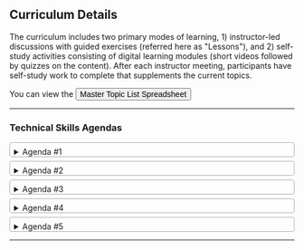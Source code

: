 ## Curriculum Details

The curriculum includes two primary modes of learning, 1) instructor-led discussions with guided exercises (referred here as "Lessons"), and 2) self-study activities consisting of digital learning modules (short videos followed by quizzes on the content). After each instructor meeting, participants have self-study work to complete that supplements the current topics.

You can view the
<button style="font-size:1em">Master Topic List Spreadsheet <i class="fa fa-file-excel-o"></i></button>
<hr>
<style>
    details {
        border: 1px solid #aaa;
        border-radius: 4px;
        padding: 0.5em 0.5em 0;
        margin-bottom: 0.5em;
    }

    summary {
        font-weight: bold;
        margin: -0.5em -0.5em 0;
        padding: 0.5em;
        background-color: #777777;
        color: white;
    }

    details[open] {
        padding: 0.5em;
        margin-bottom: 0.5em;
    }

    details[open] summary {
        border-bottom: 1px solid #aaa;
        margin-bottom: 0.5em;
        background-color: #e94600;
    }

    .active, summary:hover {
        background-color: #e94600;
    }

    .thick {
        border-bottom: 0.01em solid #8c8b8b;
    }

    .table-style {
        font-family: "Roboto Slab", ff-tisa-web-pro, Georgia, Arial, sans-serif;
        border-collapse: collapse;
        width: 100%;
        padding-left: 1em;
        font-size: 0.9em;
    }

    .table-style td, .table-style th {
        border: 1px solid #ddd;
        padding: 8px;
    }

    .table-style tr:nth-child(even) {
        background-color: #f2f2f2;
    }

    .table-style tr:hover {
        background-color: #ddd;
    }

    .table-style th {
        padding-top: 12px;
        padding-bottom: 12px;
        text-align: left;
        background-color: #777777;
        color: white;
    }

    .indent-paragraph {
        padding-left: 1em;
        padding-right: 1em;
    }
</style>

### Technical Skills Agendas

<!-- AGENDA #1 -->
<details>
    <summary>Agenda #1</summary>
    <div class="card">
        <h3>Lesson Overview</h3>
        <div class="container">
            <p>This first lesson begins with any enrollment and orientation process steps necessary to start. Next,
                provide students with
                an overview of the curriculum. This first lesson is designed to provide some initial context to why
                they will be learning the technical skills ahead. Videos and discussions regarding topics such as 'How
                computers work?' and the relationship between computer hardware and software will help provide context
                and excitement for the technical material that follows. Learning content produced by Code.org is
                targeted
                at getting people interested in learning about computers and software development. A selection of their
                videos covered topics relevant to this curriculum, and are relatively short and of professional
                quality.</p>
            <p>
                <iframe width="560" height="315" src="https://www.youtube.com/embed/OAx_6-wdslM?si=nXQHawBbTCdccXcc"
                        title="YouTube video player" frameborder="0"
                        allow="accelerometer; autoplay; clipboard-write; encrypted-media; gyroscope; picture-in-picture; web-share"
                        allowfullscreen></iframe>

            </p>
            <p class="indent-paragraph">
            <ol>
                <li>Welcome students to the program. Complete any orientation steps as necessary to begin.</li>
                <li>Provide students with an overview of the Technical Skills curriculum, including the modules that
                    will be covered and the format of the various learning activities (e.g., instructor-led lessons and
                    online digital learning modules (e.g., the LinkedIn Learning platform).
                </li>
                <li>Make sure participants are settled in, answer any questions, and transition to the first lesson.
                    Review the lesson presentation for 'How Computer Networks Works' by clicking the 'Lesson
                    Presentation' (link located on row #2 in the table below).
                </li>
                <li>Provide students with 'Handout 1' and project the diagram. Students will identify
                    common network devices such as modems, routers, and switches.
                </li>
                <li>After the discussion on 'Handout 2', administer a short quiz related to the
                    network diagram covered earlier.
                </li>
                <li>Explain the concept of 'Self-Study' (i.e., work that participants will computer prior to the next
                    meeting) and assign their first LinkedIn Learning modules in preparation
                    for next session.
                </li>
                <li>Check in with students before the end of the lesson to gauge how they are feeling at the end of
                    their first day. What questions do you have?
                </li>
            </ol>
            <table class="table-style">
                <tr>
                    <th>#</th>
                    <th>MODULE</th>
                    <th>TOPIC</th>
                    <th>RESOURCE</th>
                    <th>TIME</th>
                </tr>
                <tr>
                    <td>1</td>
                    <td>Welcome</td>
                    <td>Orientation materials</td>
                    <td>Enrollment documents - TBD</td>
                    <td>0:30</td>
                </tr>
                <tr>
                    <td>2</td>
                    <td>Hardware</td>
                    <td>
                        <ul>
                            <li>How Computers Work</li>
                            <li>Memory</li>
                            <li>Storage Devices</li>
                            <li>Motherboards</li>
                            <li>Power</li>
                            <li>Multifunctional Devices</li>
                        </ul>
                    </td>
                    <td>
                        <ul>
                            <li><a href="../file/FILE" target="_blank"><i
                                    class="fa fa-file" aria-hidden="true"></i> Lesson Presentation</a></li>
                            <li><a href="https://youtu.be/OAx_6-wdslM?si=1TWi_tLGqXTo_njs" target="_blank"><i
                                    class="fa fa-video-camera" aria-hidden="true"></i> How
                                Computers Work - 1</a></li>
                            <li><a href="https://youtu.be/mCq8-xTH7jA?si=k-Z28XQ7DPiz7c5n" target="_blank"><i
                                    class="fa fa-video-camera" aria-hidden="true"></i> How
                                Computers Work - 2</a></li>
                            <li><a href="https://youtu.be/92TaQRBwPSs?si=HevSLJpWGRd3KKe_" target="_blank"><i
                                    class="fa fa-video-camera" aria-hidden="true"></i> What
                                Do Computers Do?</a></li>
                            <li><a href="https://youtu.be/USCBCmwMCDA?si=5muhCiQMiwhEU4WS" target="_blank"><i
                                    class="fa fa-video-camera" aria-hidden="true"></i> Binary & Data</a></li>
                            <li><a href="https://youtu.be/ZoqMiFKspAA?si=VOVjd4kyhSPA8ITB" target="_blank"><i
                                    class="fa fa-video-camera" aria-hidden="true"></i> Circuits & Logic</a></li>
                            <li><a href="https://youtu.be/DKGZlaPlVLY?si=JNgSwEgTKbEFigcn" target="_blank"><i
                                    class="fa fa-video-camera" aria-hidden="true"></i> CPU, Memory, I/O</a></li>
                            <li><a href="https://youtu.be/xnyFYiK2rSY?si=0Wub3T0MdM94mp_2" target="_blank"><i
                                    class="fa fa-video-camera" aria-hidden="true"></i> Hardware & Software</a></li>
                        </ul>


                    </td>
                    <td>1:00</td>
                </tr>
                <tr>
                    <td>3</td>
                    <td>Networking</td>
                    <td>
                        <ul>
                            <li>How Networks Work</li>
                            <li>Network Devices</li>
                            <li>Wireless Network Standards</li>
                            <li>Network Services</li>
                            <li>Network Configurations</li>
                            <li>DNS Configuration</li>
                            <li>Internet Connections</li>
                            <li>Network Tools</li>
                            <li>Browser Security</li>
                        </ul>
                    </td>
                    <td>
                        <ul>
                            <li><a href="../file/<FILE>">Lesson Presentation</a></li>
                            <li>Handout 1</li>
                            <li>Handout 2</li>
                            <li>Assessment</li>
                        </ul>
                    </td>
                    <td>1:00</td>
                </tr>
            </table>
        </div>
    </div>
    <hr class="thick">
    <h3>Self-Study</h3>
    <p class="indent-paragraph">Participants should complete the following before the next lesson:<br>
    <ol class="indent-paragraph">
        <li><em>LinkedIn Learning</em>: <strong>Networking Foundations: Networking Basics</strong></li>
        <li><em>LinkedIn Learning</em>: <strong>Computer Components and Peripherals for IT Technicians</strong></li>
    </ol>
</details>
<!-- END AGENDA #1 -->

<!-- AGENDA #2 -->
<details>
    <summary>Agenda #2</summary>
    <div class="card">
        <h3>Lesson Overview</h3>
        <div class="container">
            <p>This first lesson begins with any enrollment and orientation process steps necessary to start. Next,
                provide students with
                an overview of the curriculum. This first lesson is designed to provide some initial context to why
                they will be learning the technical skills ahead. Videos and discussions regarding topics such as 'How
                computers work?' and the relationship between computer hardware and software will help provide context
                and excitement for the technical material that follows. Learning content produced by Code.org is
                targeted
                at getting people interested in learning about computers and software development. A selection of their
                videos covered topics relevant to this curriculum, and are relatively short and of professional
                quality.</p>
            <p>
                <!--                <iframe width="560" height="315" src="https://www.youtube.com/embed/OAx_6-wdslM?si=nXQHawBbTCdccXcc"-->
                <!--                        title="YouTube video player" frameborder="0"-->
                <!--                        allow="accelerometer; autoplay; clipboard-write; encrypted-media; gyroscope; picture-in-picture; web-share"-->
                <!--                        allowfullscreen></iframe>-->

            </p>
            <p class="indent-paragraph">
            <ol>
                <li>Welcome students to the program. Complete any orientation steps as necessary to begin.</li>
                <li>Provide students with an overview of the Technical Skills curriculum, including the modules that
                    will be covered and the format of the various learning activities (e.g., instructor-led lessons and
                    online digital learning modules (e.g., the LinkedIn Learning platform).
                </li>
                <li>Make sure participants are settled in, answer any questions, and transition to the first lesson.
                    Review the lesson presentation for 'How Computer Networks Works' by clicking the 'Lesson
                    Presentation' (link located on row #2 in the table below).
                </li>
                <li>Provide students with 'Handout 1' and project the diagram. Students will identify
                    common network devices such as modems, routers, and switches.
                </li>
                <li>After the discussion on 'Handout 2', administer a short quiz related to the
                    network diagram covered earlier.
                </li>
                <li>Explain the concept of 'Self-Study' (i.e., work that participants will computer prior to the next
                    meeting) and assign their first LinkedIn Learning modules in preparation
                    for next session.
                </li>
                <li>Check in with students before the end of the lesson to gauge how they are feeling at the end of
                    their first day. What questions do you have?
                </li>
            </ol>
            <table class="table-style">
                <tr>
                    <th>#</th>
                    <th>MODULE</th>
                    <th>TOPIC</th>
                    <th>RESOURCE</th>
                    <th>TIME</th>
                </tr>
                <tr>
                    <td>1</td>
                    <td>Virtualization & Cloud Computing</td>
                    <td>
                        <ul>
                            <li>Cloud Computing</li>
                            <li>Client-Side Virtualization</li>
                        </ul>
                    </td>
                    <td>
                        <ul>
                            <li><a href="../file/<FILE>">Lesson Presentation</a></li>
                            <li>Handout 1</li>
                            <li>Handout 2</li>
                            <li>Assessment</li>
                        </ul>
                    </td>
                    <td>1:00</td>
                </tr>
            </table>
        </div>
    </div>
    <hr class="thick">
    <h3>Self-Study</h3>
    <p class="indent-paragraph">Participants should complete the following before the next lesson:<br>
    <ol class="indent-paragraph">
        <li><em>LinkedIn Learning</em>: <strong>Learning Cloud Computing: Core Concepts</strong></li>
        <li><em>LinkedIn Learning</em>: <strong>Learning Virtualization</strong></li>
    </ol>
</details>
<!-- END AGENDA #2 -->

<!-- AGENDA #3 -->
<details>
    <summary>Agenda #3</summary>
    <div class="card">
        <h3>Lesson Overview</h3>
        <div class="container">
            <p>This first lesson begins any enrollment and orientation process steps necessary to begin. Next, an </p>
            <p>
                <!--                <iframe width="560" height="315" src="https://www.youtube.com/embed/OAx_6-wdslM?si=nXQHawBbTCdccXcc"-->
                <!--                        title="YouTube video player" frameborder="0"-->
                <!--                        allow="accelerometer; autoplay; clipboard-write; encrypted-media; gyroscope; picture-in-picture; web-share"-->
                <!--                        allowfullscreen></iframe>-->

            </p>
            <p class="indent-paragraph">
            <ol>
                <li>Welcome students to the program. Complete any orientation steps as necessary to begin.</li>
                <li>Provide students with an overview of the Technical Skills curriculum, including the modules that
                    will be covered and the format of the various learning activities (e.g., instructor-led lessons and
                    online digital learning modules (e.g., the LinkedIn Learning platform).
                </li>
                <li>Make sure participants are settled in, answer any questions, and transition to the first lesson.
                    Review the lesson presentation for 'How Computer Networks Works' by clicking the 'Lesson
                    Presentation' (link located on row #2 in the table below).
                </li>
                <li>Provide students with 'Handout 1' and project the diagram. Students will identify
                    common network devices such as modems, routers, and switches.
                </li>
                <li>After the discussion on 'Handout 2', administer a short quiz related to the
                    network diagram covered earlier.
                </li>
                <li>Explain the concept of 'Self-Study' (i.e., work that participants will computer prior to the next
                    meeting) and assign their first LinkedIn Learning modules in preparation
                    for next session.
                </li>
                <li>Check in with students before the end of the lesson to gauge how they are feeling at the end of
                    their first day. What questions do you have?
                </li>
            </ol>
            <table class="table-style">
                <tr>
                    <th>#</th>
                    <th>MODULE</th>
                    <th>TOPIC</th>
                    <th>RESOURCE</th>
                    <th>TIME</th>
                </tr>
                <tr>
                    <td>1</td>
                    <td>Hardware & Networking <br>Troubleshooting</td>
                    <td>
                        <ul>
                            <li>Troubleshooting Mobile Device</li>
                            <li>Troubleshooting Networks</li>
                        </ul>
                    </td>
                    <td>
                        <ul>
                            <li><a href="../file/FILE">Lesson Presentation</a></li>
                            <li><a href="https://youtu.be/OAx_6-wdslM?si=1TWi_tLGqXTo_njs" target="_blank">Video: How
                                Computers Work</a></li>
                            <li>Handout 2</li>
                            <li>Assessment</li>
                        </ul>
                    </td>
                    <td>1:00</td>
                </tr>
                <tr>
                    <td>2</td>
                    <td>Operating Systems</td>
                    <td>
                        <ul>
                            <li>Windows Commands</li>
                            <li>The Windows OS</li>
                            <li>The Windows Command Panel</li>
                            <li>Windows Settings</li>
                            <li>Windows Networking</li>
                            <li>Installation Applications</li>
                            <li>Operating System Types</li>
                            <li>Installing Operating Systems</li>
                            <li>macOS</li>
                            <li>Linux Commands</li>
                        </ul>
                    </td>
                    <td>
                        <ul>
                            <li><a href="../file/FILE">Lesson Presentation</a></li>
                            <li><a href="https://youtu.be/OAx_6-wdslM?si=1TWi_tLGqXTo_njs" target="_blank">Video: How
                                Computers Work</a></li>
                            <li>Handout 2</li>
                            <li>Assessment</li>
                        </ul>
                    </td>
                    <td>1:00</td>
                </tr>
            </table>
        </div>
    </div>
    <hr class="thick">
    <h3>Self-Study</h3>
    <p class="indent-paragraph">Participants should complete the following before the next lesson:<br>
    <ol class="indent-paragraph">
        <li><em>LinkedIn Learning</em>: <strong>Troubleshooting Common PC Issues for Users</strong></li>
        <li><em>LinkedIn Learning</em>: <strong>CompTIA A+ Core 2 (220-1102) Cert Prep: 3 Operating Systems</strong>
        </li>
        <li><em>LinkedIn Learning</em>: <strong>Cert Prep: LPI Linux Essentials (010-160)</strong></li>
    </ol>
</details>
<!-- END AGENDA #3 -->

<!-- AGENDA #4 -->
<details>
    <summary>Agenda #4</summary>
    <div class="card">
        <h3>Lesson Overview</h3>
        <div class="container">
            <p>This first lesson begins any enrollment and orientation process steps necessary to begin. Next, an </p>
            <p>
                <!--                <iframe width="560" height="315" src="https://www.youtube.com/embed/OAx_6-wdslM?si=nXQHawBbTCdccXcc"-->
                <!--                        title="YouTube video player" frameborder="0"-->
                <!--                        allow="accelerometer; autoplay; clipboard-write; encrypted-media; gyroscope; picture-in-picture; web-share"-->
                <!--                        allowfullscreen></iframe>-->

            </p>
            <p class="indent-paragraph">
            <ol>
                <li>Welcome students to the program. Complete any orientation steps as necessary to begin.</li>
                <li>Provide students with an overview of the Technical Skills curriculum, including the modules that
                    will be covered and the format of the various learning activities (e.g., instructor-led lessons and
                    online digital learning modules (e.g., the LinkedIn Learning platform).
                </li>
                <li>Make sure participants are settled in, answer any questions, and transition to the first lesson.
                    Review the lesson presentation for 'How Computer Networks Works' by clicking the 'Lesson
                    Presentation' (link located on row #2 in the table below).
                </li>
                <li>Provide students with 'Handout 1' and project the diagram. Students will identify
                    common network devices such as modems, routers, and switches.
                </li>
                <li>After the discussion on 'Handout 2', administer a short quiz related to the
                    network diagram covered earlier.
                </li>
                <li>Explain the concept of 'Self-Study' (i.e., work that participants will computer prior to the next
                    meeting) and assign their first LinkedIn Learning modules in preparation
                    for next session.
                </li>
                <li>Check in with students before the end of the lesson to gauge how they are feeling at the end of
                    their first day. What questions do you have?
                </li>
            </ol>
            <table class="table-style">
                <tr>
                    <th>#</th>
                    <th>MODULE</th>
                    <th>TOPIC</th>
                    <th>RESOURCE</th>
                    <th>TIME</th>
                </tr>
                <tr>
                    <td>1</td>
                    <td>Cybersecurity</td>
                    <td>
                        <ul>
                            <li>Wireless Security</li>
                            <li>Malware</li>
                            <li>Social Engineering</li>
                            <li>Windows Security</li>
                            <li>Security Best Practices</li>
                            <li>Mobile Device Security</li>
                            <li>Workstation Security</li>
                            <li>Data Destruction</li>
                            <li>SOHO Network</li>
                        </ul>
                    </td>
                    <td>
                        <ul>
                            <li><a href="../file/<FILE>">Lesson Presentation</a></li>
                            <li>Handout 1</li>
                            <li>Handout 2</li>
                            <li>Assessment</li>
                        </ul>
                    </td>
                    <td>1:00</td>
                </tr>
                <tr>
                    <td>2</td>
                    <td>Software Troubleshooting</td>
                    <td>
                        <ul>
                            <li>Troubleshooting Security issues</li>
                            <li>Removing Malware</li>
                            <li>Troubleshooting Mobile Devices</li>
                            <li>Troubleshooting Mobile Device Security</li>
                        </ul>
                    </td>
                    <td>
                        <ul>
                            <li><a href="../file/FILE">Lesson Presentation</a></li>
                            <li><a href="https://youtu.be/AuYNXgO_f3Y?si=BKaZTxAWK7WEpn8M" target="_blank">Video:
                                Cybersecurity & Crime</a></li>
                            <li>Handout 2</li>
                            <li>Assessment</li>
                        </ul>
                    </td>
                    <td>1:00</td>
                </tr>
            </table>
        </div>
    </div>
    <hr class="thick">
    <h3>Self-Study</h3>
    <p class="indent-paragraph">Participants should complete the following before the next lesson:<br>
    <ol class="indent-paragraph">
        <li><em>LinkedIn Learning</em>: <strong>IT Security Foundations: Core Concepts</strong></li>
        <li><em>LinkedIn Learning</em>: <strong>IT Help Desk for Beginners</strong></li>
    </ol>
</details>
<!-- END AGENDA #4 -->

<!-- AGENDA #5 -->
<details>
    <summary>Agenda #5</summary>
    <div class="card">
        <h3>Lesson Overview</h3>
        <div class="container">
            <p>This first lesson begins any enrollment and orientation process steps necessary to begin. Next, an </p>
            <p>
                <!--                <iframe width="560" height="315" src="https://www.youtube.com/embed/OAx_6-wdslM?si=nXQHawBbTCdccXcc"-->
                <!--                        title="YouTube video player" frameborder="0"-->
                <!--                        allow="accelerometer; autoplay; clipboard-write; encrypted-media; gyroscope; picture-in-picture; web-share"-->
                <!--                        allowfullscreen></iframe>-->

            </p>
            <p class="indent-paragraph">
            <ol>
                <li>Welcome students to the program. Complete any orientation steps as necessary to begin.</li>
                <li>Provide students with an overview of the Technical Skills curriculum, including the modules that
                    will be covered and the format of the various learning activities (e.g., instructor-led lessons and
                    online digital learning modules (e.g., the LinkedIn Learning platform).
                </li>
                <li>Make sure participants are settled in, answer any questions, and transition to the first lesson.
                    Review the lesson presentation for 'How Computer Networks Works' by clicking the 'Lesson
                    Presentation' (link located on row #2 in the table below).
                </li>
                <li>Provide students with 'Handout 1' and project the diagram. Students will identify
                    common network devices such as modems, routers, and switches.
                </li>
                <li>After the discussion on 'Handout 2', administer a short quiz related to the
                    network diagram covered earlier.
                </li>
                <li>Explain the concept of 'Self-Study' (i.e., work that participants will computer prior to the next
                    meeting) and assign their first LinkedIn Learning modules in preparation
                    for next session.
                </li>
                <li>Check in with students before the end of the lesson to gauge how they are feeling at the end of
                    their first day. What questions do you have?
                </li>
            </ol>
            <table class="table-style">
                <tr>
                    <th>#</th>
                    <th>MODULE</th>
                    <th>TOPIC</th>
                    <th>RESOURCE</th>
                    <th>TIME</th>
                </tr>
                <tr>
                    <td>1</td>
                    <td>Operational Procedures</td>
                    <td>
                        <ul>
                            <li>Documentation and Support Systems</li>
                            <li>Change Management</li>
                            <li>Backup and Recovery</li>
                            <li>Safety Procedures</li>
                        </ul>
                    </td>
                    <td>TBD</td>
                    <td>0:30</td>
                </tr>
                <tr>
                    <td>2</td>
                    <td>Privacy, Licensing, Policies</td>
                    <td>
                        <ul>
                            <li>Communication and Professionalism</li>
                            <li>Scripting</li>
                            <li>Remote Access</li>
                        </ul>
                    </td>
                    <td>
                        <ul>
                            <li><a href="../file/<FILE>">Lesson Presentation</a></li>
                            <li>Handout 1</li>
                            <li>Handout 2</li>
                            <li>Assessment</li>
                        </ul>
                    </td>
                    <td>1:00</td>
                </tr>
                <tr>
                    <td>3</td>
                    <td>Mobile Devices</td>
                    <td>
                        <ul>
                            <li>Introduction to Mobile Devices</li>
                            <li>Mobile Device Configuration</li>
                            <li>Mobile Device Connectivity</li>
                        </ul>
                    </td>
                    <td>
                        <ul>
                            <li><a href="../file/FILE">Lesson Presentation</a></li>
                            <li><a href="https://youtu.be/OAx_6-wdslM?si=1TWi_tLGqXTo_njs" target="_blank">Video: How
                                Computers Work</a></li>
                            <li>Handout 2</li>
                            <li>Assessment</li>
                        </ul>
                    </td>
                    <td>1:00</td>
                </tr>
            </table>
        </div>
    </div>
    <hr class="thick">
    <h3>Self-Study</h3>
    <p class="indent-paragraph">Participants should complete the following:<br>
    <ol class="indent-paragraph">
        <li><em>LinkedIn Learning</em>: <strong>CompTIA A+ Core 1 (220-1101) Cert Prep: 8 Portable Computing</strong>
        </li>
    </ol>
</details>
<!-- END AGENDA #5 -->
<hr>